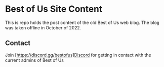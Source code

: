 # Best of Us Site Content

This is repo holds the post content of the old Best of Us web blog.  The blog was taken offline in October of 2022.

## Contact

Join [https://discord.gg/bestofus]Discord for getting in contact with the current admins of Best of Us
